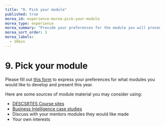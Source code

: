 ```yaml
---
title: "9. Pick your module"
published: true
morea_id: experience-morea-pick-your-module
morea_type: experience
morea_summary: "Provide your preferences for the module you will present this year."
morea_sort_order: 3
morea_labels:
  - 10min
---
```


# 9. Pick your module

Please fill out [this form](https://docs.google.com/spreadsheets/d/1UAr3QopN_grumXWrSyn8dVCo6rRerYDO5Yeno6Lpv7s/edit#gid=0) to express your preferences for what modules you would like to develop and present this year.

Here are some sources of module material you may consider using:
- [DESCSRTES Course sites](https://descartes.manoa.hawaii.edu/descartes-modules/course-sites/)
- [Business Intelligence case studies](https://dport96.github.io/Elementary-Business-Analytics-Case-Book/)
- Discuss with your mentors modules they would like made
- Your own interests